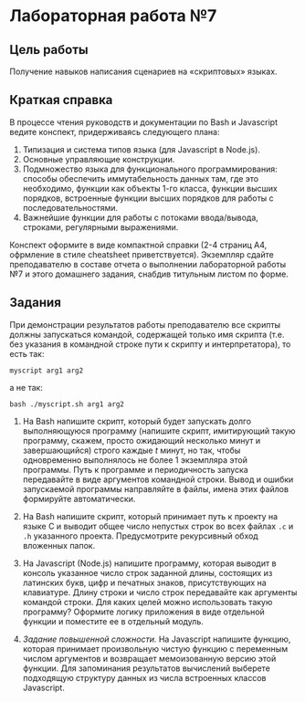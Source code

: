 # Лабораторная работа №7

## Цель работы

Получение навыков написания сценариев на &laquo;скриптовых&raquo; языках.

## Краткая справка

В процессе чтения руководств и документации по Bash и Javascript ведите конспект, придерживаясь следующего плана:

1. Типизация и система типов языка (для Javascript в Node.js).
2. Основные управляющие конструкции.
3. Подмножество языка для функционального программирования: способы обеспечить иммутабельность данных там, где это необходимо, функции как объекты 1-го класса, функции высших порядков, встроенные функции высших порядков для работы с последовательностями.
4. Важнейшие функции для работы с потоками ввода/вывода, строками, регулярными выражениями.

Конспект оформите в виде компактной справки (2-4 страниц А4, офрмление в стиле cheatsheet приветствуется). Экземпляр сдайте преподавателю в составе отчета о выполнении лабораторной работы №7 и этого домашнего задания, снабдив титульным листом по форме.

## Задания

При демонстрации результатов работы преподавателю все скрипты должны запускаться командой, содержащей только имя скрипта (т.е. без указания в командной строке пути к скрипту и интерпретатора), то есть так:

`myscript arg1 arg2`

а не так:

`bash ./myscript.sh arg1 arg2`

1.  Ha Bash напишите скрипт, который будет запускать долго выполняющуюся программу (напишите скрипт, имитирующий такую программу, скажем, просто ожидающий несколько минут и завершающийся) строго каждые *t* минут, но так, чтобы одновременно выполнялось не более 1 экземпляра этой программы. Путь к программе и периодичность запуска передавайте в виде аргументов командной строки. Вывод и ошибки запускаемой программы направляйте в файлы, имена этих файлов формируйте автоматически.

2.  Ha Bash напишите скрипт, который принимает путь к проекту на языке C и выводит общее число непустых строк во всех файлах `.c` и `.h` указанного проекта. Предусмотрите рекурсивный обход вложенных папок.

3.  Ha Javascript (Node.js) напишите программу, которая выводит в консоль указанное число строк заданной длины, состоящих из латинских букв, цифр и печатных знаков, присутствующих на клавиатуре. Длину строки и число строк передавайте как аргументы командой строки. Для каких целей можно использовать такую программу? Оформите логику приложения в виде отдельной функции и поместите ее в отдельный модуль.

4. *Задание повышенной сложности.* Ha Javascript напишите функцию, которая принимает произвольную чистую функцию с переменным числом аргументов и возвращает мемоизованную версию этой функции. Для запоминания результатов вычислений выберете подходящую структуру данных из числа встроенных классов Javascript.
